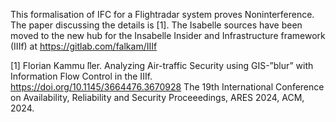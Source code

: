 This formalisation of IFC for a Flightradar system proves Noninterference.
The paper discussing the details is [1].
The Isabelle sources have been moved to the new hub for the Insabelle Insider and Infrastructure
framework (IIIf) at 
https://gitlab.com/falkam/IIIf


[1] Florian Kammu ̈ller. Analyzing Air-traffic Security using GIS-”blur” with Information Flow Control in the IIIf. 
https://doi.org/10.1145/3664476.3670928 The 19th International Conference on Availability, Reliability and 
Security Proceeedings, ARES 2024, ACM, 2024.
